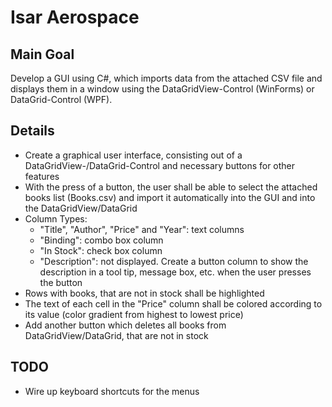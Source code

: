 # Isar Aerospace

## Main Goal

Develop a GUI using C#, which imports data from the attached CSV file and displays them in a window using the DataGridView-Control (WinForms) or DataGrid-Control (WPF).

## Details

- Create a graphical user interface, consisting out of a DataGridView-/DataGrid-Control and necessary buttons for other features
- With the press of a button, the user shall be able to select the attached books list (Books.csv) and import it automatically into the GUI and into the DataGridView/DataGrid
- Column Types:
  - "Title", "Author", "Price" and "Year": text columns
  - "Binding": combo box column
  - "In Stock": check box column
  - "Description": not displayed. Create a button column to show the description in a tool tip, message box, etc. when the user presses the button
- Rows with books, that are not in stock shall be highlighted
- The text of each cell in the "Price" column shall be colored according to its value (color gradient from highest to lowest price)
- Add another button which deletes all books from DataGridView/DataGrid, that are not in stock

## TODO

- Wire up keyboard shortcuts for the menus
